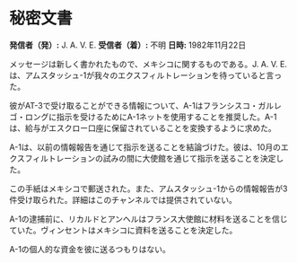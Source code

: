 # 秘密文書

**発信者（発）:** J. A. V. E.
**受信者（着）:** 不明
**日時:** 1982年11月22日

メッセージは新しく書かれたもので、メキシコに関するものである。J. A. V. E.は、アムスタッシュ-1が我々のエクスフィルトレーションを待っていると言った。

彼がAT-3で受け取ることができる情報について、A-1はフランシスコ・ガルレゴ・ロングに指示を受けるためにA-1ネットを使用することを推奨した。A-1は、給与がエスクロー口座に保留されていることを変換するように求めた。

A-1は、以前の情報報告を通じて指示を送ることを結論づけた。彼は、10月のエクスフィルトレーションの試みの間に大使館を通じて指示を送ることを決定した。

この手紙はメキシコで郵送された。また、アムスタッシュ-1からの情報報告が3件受け取られた。詳細はこのチャンネルでは提供されていない。

A-1の逮捕前に、リカルドとアンヘルはフランス大使館に材料を送ることを信じていた。ヴィンセントはメキシコに資料を送ることを決定した。

A-1の個人的な資金を彼に送るつもりはない。